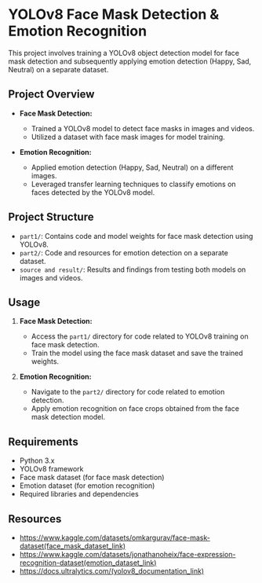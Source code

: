 # YOLOv8 Face Mask Detection & Emotion Recognition

This project involves training a YOLOv8 object detection model for face mask detection and subsequently applying emotion detection (Happy, Sad, Neutral) on a separate dataset.

## Project Overview

- **Face Mask Detection:**
  - Trained a YOLOv8 model to detect face masks in images and videos.
  - Utilized a dataset with face mask images for model training.

- **Emotion Recognition:**
  - Applied emotion detection (Happy, Sad, Neutral) on a different images.
  - Leveraged transfer learning techniques to classify emotions on faces detected by the YOLOv8 model.

## Project Structure

- `part1/`: Contains code and model weights for face mask detection using YOLOv8.
- `part2/`: Code and resources for emotion detection on a separate dataset.
- `source and result/`: Results and findings from testing both models on images and videos.

## Usage

1. **Face Mask Detection:**
   - Access the `part1/` directory for code related to YOLOv8 training on face mask detection.
   - Train the model using the face mask dataset and save the trained weights.

2. **Emotion Recognition:**
   - Navigate to the `part2/` directory for code related to emotion detection.
   - Apply emotion recognition on face crops obtained from the face mask detection model.

## Requirements

- Python 3.x
- YOLOv8 framework
- Face mask dataset (for face mask detection)
- Emotion dataset (for emotion recognition)
- Required libraries and dependencies

## Resources

- https://www.kaggle.com/datasets/omkargurav/face-mask-dataset(face_mask_dataset_link)
- https://www.kaggle.com/datasets/jonathanoheix/face-expression-recognition-dataset(emotion_dataset_link)
- https://docs.ultralytics.com/(yolov8_documentation_link)

